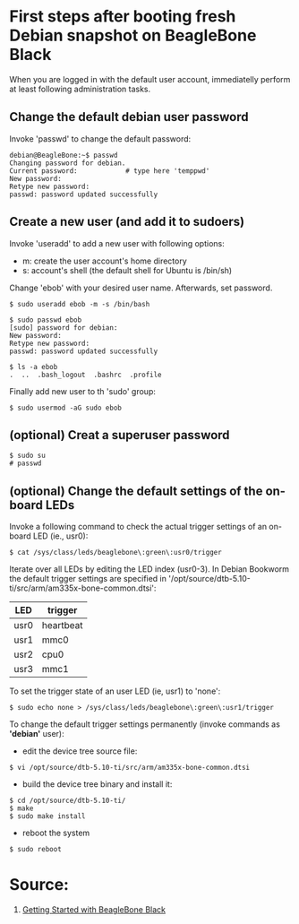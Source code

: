 # First steps after booting fresh Debian snapshot on BeagleBone Black

When you are logged in with the default user account, immediatelly perform at least following administration tasks.

## Change the default debian user password

Invoke 'passwd' to change the default password:

```
debian@BeagleBone:~$ passwd
Changing password for debian.
Current password:            # type here 'temppwd'
New password:
Retype new password:
passwd: password updated successfully
```

## Create a new user (and add it to sudoers)

Invoke 'useradd' to add a new user with following options:
- m: create the user account's home directory
- s: account's shell (the default shell for Ubuntu is /bin/sh)

Change 'ebob' with your desired user name. Afterwards, set password.

```
$ sudo useradd ebob -m -s /bin/bash

$ sudo passwd ebob
[sudo] password for debian:
New password:
Retype new password:
passwd: password updated successfully

$ ls -a ebob
.  ..  .bash_logout  .bashrc  .profile
```

Finally add new user to th 'sudo' group:

```
$ sudo usermod -aG sudo ebob
```

## (optional) Creat a superuser password

```
$ sudo su
# passwd
```

## (optional) Change the default settings of the on-board LEDs

Invoke a following command to check the actual trigger settings of an on-board LED (ie., usr0):

```
$ cat /sys/class/leds/beaglebone\:green\:usr0/trigger
```

Iterate over all LEDs by editing the LED index (usr0-3).
In Debian Bookworm the default trigger settings are specified in '/opt/source/dtb-5.10-ti/src/arm/am335x-bone-common.dtsi':

LED | trigger
--- | ---
usr0 | heartbeat
usr1 | mmc0
usr2 | cpu0
usr3 | mmc1

To set the trigger state of an user LED (ie, usr1) to 'none':

```
$ sudo echo none > /sys/class/leds/beaglebone\:green\:usr1/trigger
```

To change the default trigger settings permanently (invoke commands as **'debian'** user):
- edit the device tree source file:

```
$ vi /opt/source/dtb-5.10-ti/src/arm/am335x-bone-common.dtsi
```

- build the device tree binary and install it:

```
$ cd /opt/source/dtb-5.10-ti/
$ make
$ sudo make install
```

- reboot the system

```
$ sudo reboot
```
# Source:

1. [Getting Started with BeagleBone Black](https://community.element14.com/products/devtools/single-board-computers/next-genbeaglebone/b/blog/posts/getting-started-with-beaglebone-black)

